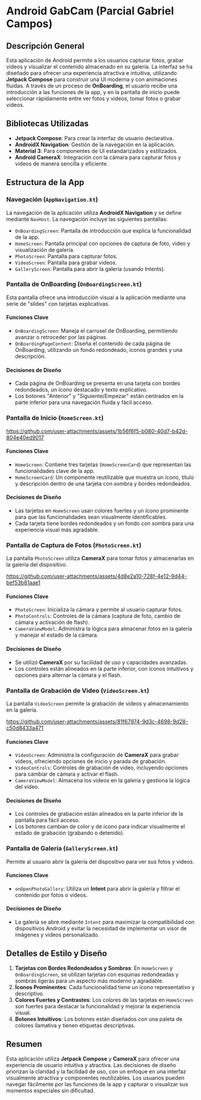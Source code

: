 # Android GabCam (Parcial Gabriel Campos)

## Descripción General
Esta aplicación de Android permite a los usuarios capturar fotos, grabar videos y visualizar el contenido almacenado en su galería. La interfaz se ha diseñado para ofrecer una experiencia atractiva e intuitiva, utilizando **Jetpack Compose** para construir una UI moderna y con animaciones fluidas. A través de un proceso de **OnBoarding**, el usuario recibe una introducción a las funciones de la app, y en la pantalla de inicio puede seleccionar rápidamente entre ver fotos y videos, tomar fotos o grabar videos.

## Bibliotecas Utilizadas
- **Jetpack Compose**: Para crear la interfaz de usuario declarativa.
- **AndroidX Navigation**: Gestión de la navegación en la aplicación.
- **Material 3**: Para componentes de UI estandarizados y estilizados.
- **Android CameraX**: Integración con la cámara para capturar fotos y videos de manera sencilla y eficiente.

## Estructura de la App

### Navegación (`AppNavigation.kt`)
La navegación de la aplicación utiliza **AndroidX Navigation** y se define mediante `NavHost`. La navegación incluye las siguientes pantallas:
- `OnBoardingScreen`: Pantalla de introducción que explica la funcionalidad de la app.
- `HomeScreen`: Pantalla principal con opciones de captura de foto, video y visualización de galería.
- `PhotoScreen`: Pantalla para capturar fotos.
- `VideoScreen`: Pantalla para grabar videos.
- `GalleryScreen`: Pantalla para abrir la galería (usando Intents).

### Pantalla de OnBoarding (`OnBoardingScreen.kt`)
Esta pantalla ofrece una introducción visual a la aplicación mediante una serie de "slides" con tarjetas explicativas.

#### Funciones Clave
- `OnBoardingScreen`: Maneja el carrusel de OnBoarding, permitiendo avanzar o retroceder por las páginas.
- `OnBoardingPageContent`: Diseña el contenido de cada página de OnBoarding, utilizando un fondo redondeado, íconos grandes y una descripción.

#### Decisiones de Diseño
- Cada página de OnBoarding se presenta en una tarjeta con bordes redondeados, un ícono destacado y texto explicativo.
- Los botones "Anterior" y "Siguiente/Empezar" están centrados en la parte inferior para una navegación fluida y fácil acceso.

### Pantalla de Inicio (`HomeScreen.kt`)


https://github.com/user-attachments/assets/1b56f6f5-b080-40d7-b42d-804e40ed9017



#### Funciones Clave
- `HomeScreen`: Contiene tres tarjetas (`HomeScreenCard`) que representan las funcionalidades clave de la app.
- `HomeScreenCard`: Un componente reutilizable que muestra un ícono, título y descripción dentro de una tarjeta con sombra y bordes redondeados.

#### Decisiones de Diseño
- Las tarjetas en `HomeScreen` usan colores fuertes y un ícono prominente para que las funcionalidades sean visualmente identificables.
- Cada tarjeta tiene bordes redondeados y un fondo con sombra para una experiencia visual más agradable.

### Pantalla de Captura de Fotos (`PhotoScreen.kt`)
La pantalla `PhotoScreen` utiliza **CameraX** para tomar fotos y almacenarlas en la galería del dispositivo.

https://github.com/user-attachments/assets/4d8e2a10-728f-4e12-9d44-bef53b81aae1

#### Funciones Clave


- `PhotoScreen`: Inicializa la cámara y permite al usuario capturar fotos.
- `PhotoControls`: Controles de la cámara (captura de foto, cambio de cámara y activación de flash).
- `CameraViewModel`: Administra la lógica para almacenar fotos en la galería y manejar el estado de la cámara.

#### Decisiones de Diseño
- Se utilizó **CameraX** por su facilidad de uso y capacidades avanzadas.
- Los controles están alineados en la parte inferior, con íconos intuitivos y opciones para alternar la cámara y el flash.

### Pantalla de Grabación de Video (`VideoScreen.kt`)
La pantalla `VideoScreen` permite la grabación de videos y almacenamiento en la galería.


https://github.com/user-attachments/assets/81f67974-9d3c-4698-9d28-c50d8433a471




#### Funciones Clave
- `VideoScreen`: Administra la configuración de **CameraX** para grabar videos, ofreciendo opciones de inicio y parada de grabación.
- `VideoControls`: Controles de grabación de video, incluyendo opciones para cambiar de cámara y activar el flash.
- `CameraViewModel`: Almacena los videos en la galería y gestiona la lógica del video.

#### Decisiones de Diseño
- Los controles de grabación están alineados en la parte inferior de la pantalla para fácil acceso.
- Los botones cambian de color y de ícono para indicar visualmente el estado de grabación (grabando o detenido).

### Pantalla de Galería (`GalleryScreen.kt`)
Permite al usuario abrir la galería del dispositivo para ver sus fotos y videos.

#### Funciones Clave
- `onOpenPhotoGallery`: Utiliza un **Intent** para abrir la galería y filtrar el contenido por fotos o videos.

#### Decisiones de Diseño
- La galería se abre mediante `Intent` para maximizar la compatibilidad con dispositivos Android y evitar la necesidad de implementar un visor de imágenes y videos personalizado.

## Detalles de Estilo y Diseño
1. **Tarjetas con Bordes Redondeados y Sombras**: En `HomeScreen` y `OnBoardingScreen`, se utilizan tarjetas con esquinas redondeadas y sombras ligeras para un aspecto más moderno y agradable.
2. **Íconos Prominentes**: Cada funcionalidad tiene un ícono representativo y descriptivo.
3. **Colores Fuertes y Contrastes**: Los colores de las tarjetas en `HomeScreen` son fuertes para destacar la funcionalidad y mejorar la experiencia visual.
4. **Botones Intuitivos**: Los botones están diseñados con una paleta de colores llamativa y tienen etiquetas descriptivas.

## Resumen
Esta aplicación utiliza **Jetpack Compose** y **CameraX** para ofrecer una experiencia de usuario intuitiva y atractiva. Las decisiones de diseño priorizan la claridad y la facilidad de uso, con un enfoque en una interfaz visualmente atractiva y componentes reutilizables. Los usuarios pueden navegar fácilmente por las funciones de la app y capturar o visualizar sus momentos especiales sin dificultad.
